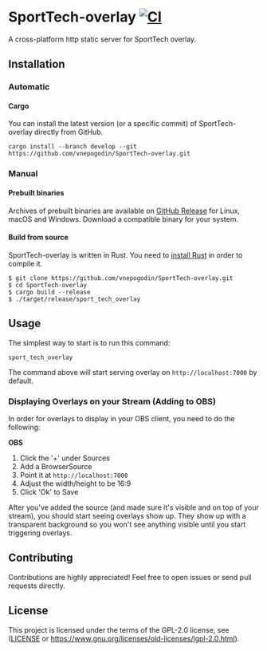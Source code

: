 # SportTech-overlay [![CI](https://github.com/vnepogodin/SportTech-overlay/workflows/CI/badge.svg)](https://github.com/vnepogodin/SportTech-overlay/actions/workflows/ci.yml)

A cross-platform http static server for SportTech overlay.

## Installation

### Automatic

#### Cargo

You can install the latest version (or a specific commit) of SportTech-overlay directly from GitHub.

```shell
cargo install --branch develop --git https://github.com/vnepogodin/SportTech-overlay.git
```

[cargo]: https://doc.rust-lang.org/cargo/

### Manual

#### Prebuilt binaries

Archives of prebuilt binaries are available on [GitHub Release][gh-release] for Linux, macOS and Windows. Download a compatible binary for your system.

[gh-release]: https://github.com/vnepogodin/SportTech-overlay/releases

#### Build from source

SportTech-overlay is written in Rust. You need to [install Rust][install-rust] in order to compile it.

```shell
$ git clone https://github.com/vnepogodin/SportTech-overlay.git
$ cd SportTech-overlay
$ cargo build --release
$ ./target/release/sport_tech_overlay
```

[install-rust]: https://www.rust-lang.org/install.html

## Usage

The simplest way to start is to run this command:

```shell
sport_tech_overlay
```

The command above will start serving overlay on `http://localhost:7000` by default.

### Displaying Overlays on your Stream (Adding to OBS)

In order for overlays to display in your OBS client, you need to do the following:

**OBS**
1. Click the '+' under Sources
2. Add a BrowserSource
3. Point it at `http://localhost:7000`
4. Adjust the width/height to be 16:9
5. Click 'Ok' to Save

After you've added the source (and made sure it's visible and on top of your stream), you should start seeing overlays show up. They show up with a transparent background so you won't see anything visible until you start triggering overlays.

## Contributing

Contributions are highly appreciated! Feel free to open issues or send pull requests directly.

## License

This project is licensed under the terms of the GPL-2.0 license, see ([LICENSE](LICENSE) or https://www.gnu.org/licenses/old-licenses/lgpl-2.0.html).
